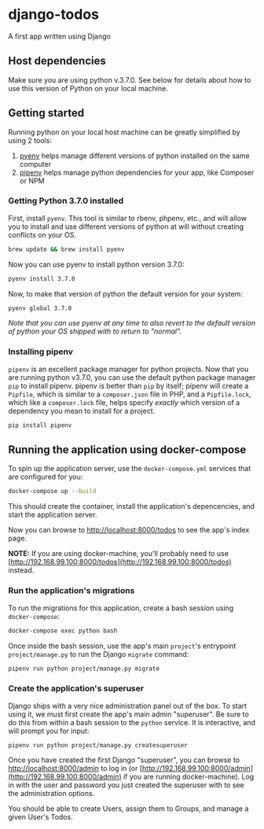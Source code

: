 # django-todos

A first app written using Django

## Host dependencies

Make sure you are using python v.3.7.0. See below for details about how to use this version of Python on your local machine.

## Getting started

Running python on your local host machine can be greatly simplified by using 2 tools:
1. [pyenv](https://github.com/pyenv/pyenv) helps manage different versions of python installed on the same computer
2. [pipenv](https://github.com/pypa/pipenv) helps manage python dependencies for your app, like Composer or NPM


### Getting Python 3.7.0 installed

First, install `pyenv`. This tool is similar to rbenv, phpenv, etc., and will allow you to install and use different versions of python at will without creating conflicts on your OS.

```bash
brew update && brew install pyenv
```

Now you can use pyenv to install python version 3.7.0:

```bash
pyenv install 3.7.0
```

Now, to make that version of python the default version for your system:

```bash
pyenv global 3.7.0
```

_Note that you can use pyenv at any time to also revert to the default version of python your OS shipped with to return to "normal"._

### Installing pipenv

`pipenv` is an excellent package manager for python projects. Now that you are running python v3.7.0, you can use the default python package manager `pip` to install pipenv. pipenv is better than `pip` by itself; pipenv will create a `Pipfile`, which is similar to a `composer.json` file in PHP, and a `Pipfile.lock`, which like a `composer.lock` file, helps specify _exactly_ which version of a dependency you mean to install for a project.

```bash
pip install pipenv
```

## Running the application using docker-compose

To spin up the application server, use the `docker-compose.yml` services that are configured for you:

```bash
docker-compose up --build
```

This should create the container, install the application's depencencies, and start the application server.

Now you can browse to [http://localhost:8000/todos](http://localhost:8000/todos) to see the app's index page.

**NOTE:** If you are using docker-machine, you'll probably need to use [http://192.168.99.100:8000/todos](http://192.168.99.100:8000/todos) instead.

### Run the application's migrations

To run the migrations for this application, create a bash session using `docker-compose`:

```bash
docker-compose exec python bash
```

Once inside the bash session, use the app's main `project`'s entrypoint `project/manage.py` to run the Django `migrate` command:

```bash
pipenv run python project/manage.py migrate
```

### Create the application's superuser

Django ships with a very nice administration panel out of the box. To start using it, we must first create the app's main admin "superuser". Be sure to do this from within a bash session to the `python` service. It is interactive, and will prompt you for input:


```
pipenv run python project/manage.py createsuperuser
```

Once you have created the first Django "superuser", you can browse to [http://localhost:8000/admin](http://localhost:8000/admin) to log in (or [http://192.168.99.100:8000/admin](http://192.168.99.100:8000/admin) if you are running docker-machine). Log in with the user and password you just created the superuser with to see the administration options.

You should be able to create Users, assign them to Groups, and manage a given User's Todos.